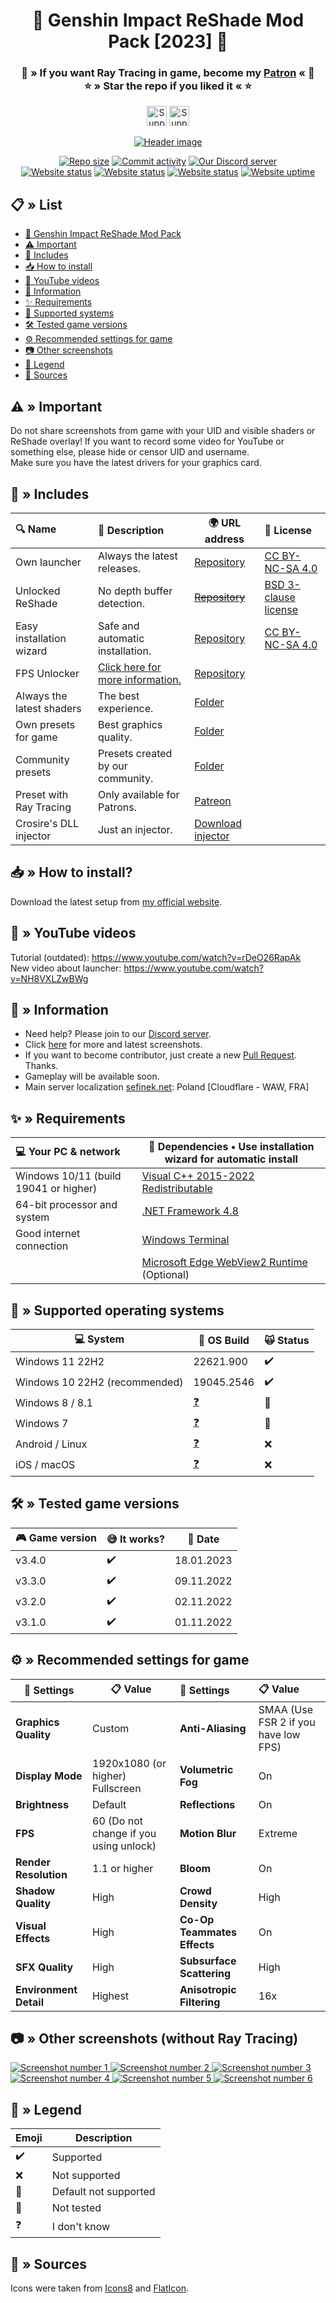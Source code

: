 <div align="center" id="header">
    <h1>🌠 Genshin Impact ReShade Mod Pack [2023] 🌠</h1>
    <h3>
        💙 » If you want Ray Tracing in game, become my <a href="https://www.patreon.com/sefinek" title="www.patreon.com/sefinek">Patron</a> « 💙<br>
        ⭐ » Star the repo if you liked it « ⭐
    </h3>
    <p>
        <a href="https://ko-fi.com/sefinek" title="Ko-fi"><img src="https://storage.ko-fi.com/cdn/brandasset/kofi_button_blue.png" height="32" alt="Support me on Ko-fi"></a>
        <a href="https://patreon.com/sefinek" title="Patreon"><img src="https://img.shields.io/endpoint.svg?url=https%3A%2F%2Fshieldsio-patreon.vercel.app%2Fapi%3Fusername%3Dsefinek%26type%3Dpledges&style=for-the-badge" height="32" alt="Support me on Patreon"></a>
    </p>
    <p>
        <a href="https://raw.githubusercontent.com/sefinek24/Genshin-Impact-ReShade/main/Screenshots/Default/youtube_video.png" title="See preview [Screenshots/Default/youtube_video.png]">
            <img src="Screenshots/Default/youtube_video_border.png" alt="Header image">
        </a>
    </p>
    <a href="https://github.com/sefinek24/Genshin-Impact-ReShade" title="Repository size"><img src="https://img.shields.io/github/repo-size/sefinek24/Genshin-Impact-ReShade?label=Repo%20size" alt="Repo size"></a>
    <a href="https://github.com/sefinek24/Genshin-Impact-ReShade/commits/main" title="Commit activity"><img src="https://img.shields.io/github/commit-activity/w/sefinek24/Genshin-Impact-ReShade?label=Commit%20activity" alt="Commit activity"></a>
    <a href="https://discord.com/invite/SVcbaRc7gH" title="Official Discord server"><img src="https://img.shields.io/discord/1044713077125435492?label=Discord%20server" alt="Our Discord server"></a>
    <br>
    <a href="https://sefinek.net" title="sefinek.net status"><img src="https://img.shields.io/website?down_message=Offline&label=Website&up_message=Online&url=https%3A%2F%2Fsefinek.net" alt="Website status"></a>
    <a href="https://api.sefinek.net" title="api.sefinek.net status"><img src="https://img.shields.io/website?down_message=Offline&label=API&up_message=Online&url=https%3A%2F%2Fapi.sefinek.net" alt="Website status"></a>
    <a href="https://cdn.sefinek.net" title="cdn.sefinek.net status"><img src="https://img.shields.io/website?down_message=Offline&label=CDN&up_message=Online&url=https%3A%2F%2Fcdn.sefinek.net" alt="Website status"></a>
    <a href="https://stats.uptimerobot.com/kLXYEukEwW" title="sefinek.net uptime"><img src="https://img.shields.io/uptimerobot/ratio/7/m793533681-b79b8280de15efcd9bc83d7d?label=Uptime" alt="Website uptime"></a>
</div>

## <div id="list"></div>📋 » List
- [🌠 Genshin Impact ReShade Mod Pack](#header)
- [⚠️ Important](#important)
- [📂 Includes](#includes)
- [📥 How to install](#installation)
- [🎥 YouTube videos](#yt-videos)
- [📝️ Information](#information)
- [✨ Requirements](#pc-requrmients)
- [🔧 Supported systems](#supported-systems)
- [🛠️ Tested game versions](#tested-game-versions)
- [⚙️ Recommended settings for game](#settings-for-game)
- [📷 Other screenshots](#other-screenshots)
- [🧀 Legend](#legend)
- [🧶 Sources](#sources)

## <div id="important"></div>⚠️ » Important
Do not share screenshots from game with your UID and visible shaders or ReShade overlay! If you want to record some video for YouTube or something else, please hide or censor UID and username.  
Make sure you have the latest drivers for your graphics card.

## <div id="includes"></div>📂 » Includes
| 🔍 Name                   | 📃 Description                                                                                                                      | 🌍 URL address                                                  | 📑 License                                                                                 |
|:--------------------------|:------------------------------------------------------------------------------------------------------------------------------------|-----------------------------------------------------------------|:-------------------------------------------------------------------------------------------|
| Own launcher              | Always the latest releases.                                                                                                         | [Repository](https://github.com/sefinek24/genshin-mod-launcher) | [CC BY-NC-SA 4.0](https://github.com/sefinek24/genshin-mod-launcher/blob/main/LICENSE)     |
| Unlocked ReShade          | No depth buffer detection.                                                                                                          | [~~Repository~~](https://github.com/sefinek24/unlocked-reshade) | [BSD 3-clause license](https://github.com/sefinek24/unlocked-reshade/blob/main/LICENSE.md) |
| Easy installation wizard  | Safe and automatic installation.                                                                                                    | [Repository](https://github.com/sefinek24/genshin-mod-setup)    | [CC BY-NC-SA 4.0](https://github.com/sefinek24/genshin-mod-setup)                          |
| FPS Unlocker              | [Click here for more information.](https://github.com/sefinek24/genshin-fps-unlock#genshin-impact-fps-unlocker-modified-by-sefinek) | [Repository](https://github.com/sefinek24/genshin-fps-unlock)   |                                                                                            |
| Always the latest shaders | The best experience.                                                                                                                | [Folder](Data/Shaders)                                          |                                                                                            |
| Own presets for game      | Best graphics quality.                                                                                                              | [Folder](Data/Presets)                                          |                                                                                            |
| Community presets         | Presets created by our community.                                                                                                   | [Folder](Data/Presets/Made%20by%20community)                    |                                                                                            |
| Preset with Ray Tracing   | Only available for Patrons.                                                                                                         | [Patreon](https://www.patreon.com/sefinek)                      |                                                                                            |
| Crosire's DLL injector    | Just an injector.                                                                                                                   | [Download injector](https://reshade.me/downloads/inject64.exe)  |                                                                                            |

## <div id="installation"></div>📥 » How to install?
Download the latest setup from [my official website](https://sefinek.net/genshin-impact-reshade).

## <div id="yt-videos"></div>🎥 » YouTube videos
Tutorial (outdated): https://www.youtube.com/watch?v=rDeO26RapAk  
New video about launcher: https://www.youtube.com/watch?v=NH8VXLZwBWg

## <div id="information"></div>📝️ » Information
- Need help? Please join to our [Discord server](https://discord.gg/SVcbaRc7gH).
- Click [here](https://sefinek.net/genshin-impact-reshade/gallery?page=1) for more and latest screenshots.
- If you want to become contributor, just create a new [Pull Request](https://github.com/sefinek24/Genshin-Impact-ReShade/pulls). Thanks.
- Gameplay will be available soon.
- Main server localization [sefinek.net](https://sefinek.net): Poland [Cloudflare - WAW, FRA]

## <div id="pc-requrmients"></div>✨ » Requirements
| 💻 Your PC & network                  | 📂 Dependencies • Use installation wizard for automatic install                                                  |
|:--------------------------------------|------------------------------------------------------------------------------------------------------------------|
| Windows 10/11 (build 19041 or higher) | [Visual C++ 2015-2022 Redistributable](https://aka.ms/vs/17/release/vc_redist.x64.exe)                           |
| 64-bit processor and system           | [.NET Framework 4.8](https://dotnet.microsoft.com/en-us/download/dotnet-framework/thank-you/net48-web-installer) |
| Good internet connection              | [Windows Terminal](https://github.com/microsoft/terminal/releases)                                               |
|                                       | [Microsoft Edge WebView2 Runtime](https://developer.microsoft.com/en-us/microsoft-edge/webview2) (Optional)      |

## <div id="supported-systems"></div>🔧 » Supported operating systems
| 💻 System                     | 📝 OS Build   | 🙀 Status |
|-------------------------------|---------------|:----------|
| Windows 11 22H2               | 22621.900     | ✔️        |
| Windows 10 22H2 (recommended) | 19045.2546    | ✔️        | 
| Windows 8 / 8.1               | [❓](#legend)  | 🎯️       | 
| Windows 7                     | [❓](#legend)  | 🎯️       | 
| Android / Linux               | [❓](#legend)  | ❌         | 
| iOS / macOS                   | [❓](#legend)️ | ❌         |

## <div id="tested-game-versions"></div>🛠️ » Tested game versions
| 🎮 Game version | 😅 It works? | 📆 Date    |
|-----------------|--------------|------------|
| v3.4.0          | ✔️           | 18.01.2023 |
| v3.3.0          | ✔️           | 09.11.2022 |
| v3.2.0          | ✔️           | 02.11.2022 |
| v3.1.0          | ✔️           | 01.11.2022 |

## <div id="settings-for-game"></div>⚙️ » Recommended settings for game
| 📑 Settings            | 📋 Value                               | 📑 Settings                 | 📋 Value                             |
|------------------------|----------------------------------------|:----------------------------|:-------------------------------------|
| **Graphics Quality**   | Custom                                 | **Anti-Aliasing**           | SMAA (Use FSR 2 if you have low FPS) |
| **Display Mode**       | 1920x1080 (or higher) Fullscreen       | **Volumetric Fog**          | On                                   | 
| **Brightness**         | Default                                | **Reflections**             | On                                   | 
| **FPS**                | 60 (Do not change if you using unlock) | **Motion Blur**             | Extreme                              | 
| **Render Resolution**  | 1.1 or higher                          | **Bloom**                   | On                                   | 
| **Shadow Quality**     | High                                   | **Crowd Density**           | High                                 | 
| **Visual Effects**     | High                                   | **Co-Op Teammates Effects** | On                                   | 
| **SFX Quality**        | High                                   | **Subsurface Scattering**   | High                                 | 
| **Environment Detail** | Highest                                | **Anisotropic Filtering**   | 16x                                  | 

## <div id="other-screenshots"></div>📷 » Other screenshots (without Ray Tracing)
<a href="https://raw.githubusercontent.com/sefinek24/Genshin-Impact-ReShade/main/Screenshots/Default/Backgrounds/kokomi_2.png" title="See preview [kokomi_2.png]">
    <img src="Screenshots/Default/Backgrounds/kokomi_2.png" alt="Screenshot number 1">
</a>
<a href="https://raw.githubusercontent.com/sefinek24/Genshin-Impact-ReShade/main/Screenshots/Default/Backgrounds/collei_1.png" title="See preview [collei_1.png]">
    <img src="Screenshots/Default/Backgrounds/collei_1.png" alt="Screenshot number 2">
</a>
<a href="https://raw.githubusercontent.com/sefinek24/Genshin-Impact-ReShade/main/Screenshots/Default/Backgrounds/kokomi_4.png" title="See preview [kokomi_4.png]">
    <img src="Screenshots/Default/Backgrounds/kokomi_4.png" alt="Screenshot number 3">
</a>
<a href="https://raw.githubusercontent.com/sefinek24/Genshin-Impact-ReShade/main/Screenshots/Default/Backgrounds/hutao_4.png" title="See preview [hutao_4.png]">
    <img src="Screenshots/Default/Backgrounds/hutao_4.png" alt="Screenshot number 4">
</a>
<a href="https://raw.githubusercontent.com/sefinek24/Genshin-Impact-ReShade/main/Screenshots/Default/Backgrounds/collei_3.png" title="See preview [collei_3.png]">
    <img src="Screenshots/Default/Backgrounds/collei_3.png" alt="Screenshot number 5">
</a>
<a href="https://raw.githubusercontent.com/sefinek24/Genshin-Impact-ReShade/main/Screenshots/Default/Backgrounds/yoimiya_1.png" title="See preview [yoimiya_1.png]">
    <img src="Screenshots/Default/Backgrounds/yoimiya_1.png" alt="Screenshot number 6">
</a>

## <div id="legend"></div>🧀 » Legend
| Emoji | Description           |
|-------|-----------------------|
| ✔️    | Supported             |
| ❌     | Not supported         |
| 🎯️   | Default not supported |
| 🤔    | Not tested            |
| ❓     | I don't know          |

## <div id="sources"></div>🧶 » Sources
Icons were taken from <a href="https://icons8.com" target="_blank">Icons8</a> and <a href="https://www.flaticon.com" target="_blank">FlatIcon</a>.